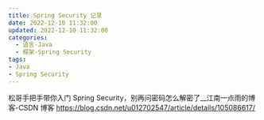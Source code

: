 ```yaml
---
title: Spring Security 记录
date: 2022-12-10 11:32:00
updated: 2022-12-10 11:32:00
categories:
  - 语言-Java
  - 框架-Spring Security
tags:
- Java
- Spring Security
---
```


松哥手把手带你入门 Spring Security，别再问密码怎么解密了__江南一点雨的博客-CSDN 博客
<https://blog.csdn.net/u012702547/article/details/105086617/>
